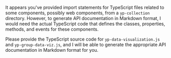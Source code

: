 It appears you've provided import statements for TypeScript files related to some components, possibly web components, from a `yp-collection` directory. However, to generate API documentation in Markdown format, I would need the actual TypeScript code that defines the classes, properties, methods, and events for these components.

Please provide the TypeScript source code for `yp-data-visualization.js` and `yp-group-data-viz.js`, and I will be able to generate the appropriate API documentation in Markdown format for you.